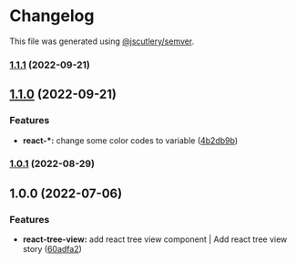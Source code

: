 # Changelog

This file was generated using [@jscutlery/semver](https://github.com/jscutlery/semver).

### [1.1.1](https://gitlab.migoinc.com/migotv/paintbox/compare/react-tree-view@1.1.0...react-tree-view@1.1.1) (2022-09-21)

## [1.1.0](https://gitlab.migoinc.com/migotv/paintbox/compare/react-tree-view@1.0.1...react-tree-view@1.1.0) (2022-09-21)


### Features

* **react-*:** change some  color codes to variable ([4b2db9b](https://gitlab.migoinc.com/migotv/paintbox/commit/4b2db9b5c4f15ccb3b8e7261489126c3cf8b3d69))

### [1.0.1](https://gitlab.migoinc.com/migotv/paintbox/compare/react-tree-view@1.0.0...react-tree-view@1.0.1) (2022-08-29)

## 1.0.0 (2022-07-06)


### Features

* **react-tree-view:** add react tree view component | Add react tree view story ([60adfa2](https://gitlab.migoinc.com/migotv/paintbox/commit/60adfa25e74c819bf763f4561704198f7bd03859))
